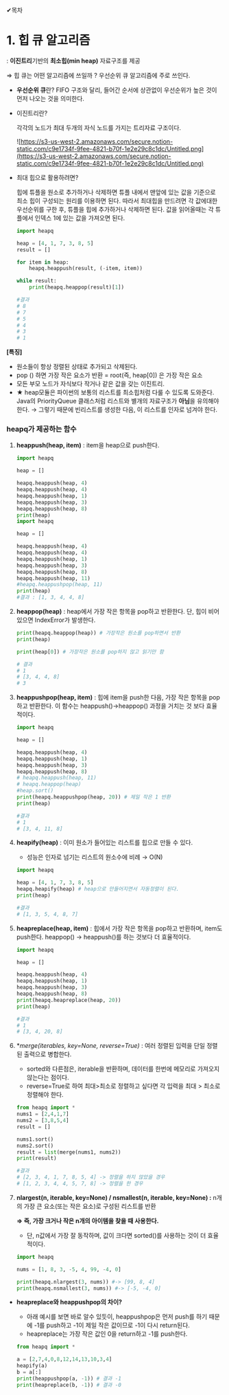 ✔목차

# 1. 힙 큐 알고리즘

: **이진트리**기반의 **최소힙(min heap)** 자료구조를 제공

⇒ 힙 큐는 어떤 알고리즘에 쓰일까 ? 우선순위 큐 알고리즘에 주로 쓰인다.

 * **우선순위 큐**란? FIFO 구조와 달리, 들어간 순서에 상관없이 우선순위가 높은 것이 먼저 나오는 것을 의미한다.

- 이진트리란?

    각각의 노드가 최대 두개의 자식 노드를 가지는 트리자료 구조이다. 

    ![https://s3-us-west-2.amazonaws.com/secure.notion-static.com/c9e1734f-9fee-4821-b70f-1e2e29c8c1dc/Untitled.png](https://s3-us-west-2.amazonaws.com/secure.notion-static.com/c9e1734f-9fee-4821-b70f-1e2e29c8c1dc/Untitled.png)

- 최대 힙으로 활용하려면?

    힙에 튜플을 원소로 추가하거나 삭제하면 튜플 내에서 맨앞에 있는 값을 기준으로 최소 힙이 구성되는 원리를 이용하면 된다. 따라서 최대힙을 만드려면 각 값에대한 우선순위를 구한 후, 튜플을 힙에 추가하거나 삭제하면 된다. 값을 읽어올때는 각 튜플에서 인덱스 1에 있는 값을 가져오면 된다.

    ```python
    import heapq

    heap = [4, 1, 7, 3, 8, 5]
    result = []

    for item in heap:
        heapq.heappush(result, (-item, item))

    while result:
        print(heapq.heappop(result)[1])

    #결과
    # 8
    # 7
    # 5
    # 4
    # 3
    # 1
    ```

**[특징]**

- 원소들이 항상 정렬된 상태로 추가되고 삭제된다.
- pop () 하면 가장 작은 요소가 반환 = root(즉, heap[0]) 은 가장 작은 요소
- 모든 부모 노드가 자식보다 작거나 같은 값을 갖는 이진트리.
- ★ heap모듈은 파이썬의 보통의 리스트를 최소힙처럼 다룰 수 있도록 도와준다. Java의 PriorityQueue 클래스처럼 리스트와 별개의 자료구조가 **아님**을 유의해야 한다. → 그렇기 때문에 빈리스트를 생성한 다음, 이 리스트를 인자로 넘겨야 한다.

### heapq가 제공하는 함수

1.  **heappush(heap, item)** : item을 heap으로 push한다.

    ```python
    import heapq

    heap = []

    heapq.heappush(heap, 4)
    heapq.heappush(heap, 4)
    heapq.heappush(heap, 1)
    heapq.heappush(heap, 3)
    heapq.heappush(heap, 8)
    print(heap)
    import heapq

    heap = []

    heapq.heappush(heap, 4)
    heapq.heappush(heap, 4)
    heapq.heappush(heap, 1)
    heapq.heappush(heap, 3)
    heapq.heappush(heap, 8)
    heapq.heappush(heap, 11)
    #heapq.heappushpop(heap, 11)
    print(heap)
    #결과 : [1, 3, 4, 4, 8]
    ```

2. **heappop(heap)** : heap에서 가장 작은 항목을 pop하고 반환한다. 단, 힙이 비어있으면 IndexError가 발생한다.

    ```python
    print(heapq.heappop(heap)) # 가장작은 원소를 pop하면서 반환
    print(heap)

    print(heap[0]) # 가장작은 원소를 pop하지 않고 읽기만 함 

    # 결과
    # 1
    # [3, 4, 4, 8]
    # 3
    ```

3. **heappushpop(heap, item)** : 힙에 item을 push한 다음, 가장 작은 항목을 pop하고 반환한다. 이 함수는 heappush()→heappop() 과정을 거치는 것 보다 효율적이다.

    ```python
    import heapq

    heap = []

    heapq.heappush(heap, 4)
    heapq.heappush(heap, 1)
    heapq.heappush(heap, 3)
    heapq.heappush(heap, 8)
    # heapq.heappush(heap, 11)
    # heapq.heappop(heap)
    #heap.sort()
    print(heapq.heappushpop(heap, 20)) # 제일 작은 1 반환
    print(heap)

    #결과 
    # 1
    # [3, 4, 11, 8]
    ```

4. **heapify(heap)** : 이미 원소가 들어있는 리스트를 힙으로 만들 수 있다.
    - 성능은 인자로 넘기는 리스트의 원소수에 비례 → O(N)

    ```python
    import heapq

    heap = [4, 1, 7, 3, 8, 5]
    heapq.heapify(heap) # heap으로 만들어지면서 자동정렬이 된다.
    print(heap)

    #결과
    # [1, 3, 5, 4, 8, 7]
    ```

5. **heapreplace(heap, item)** : 힙에서 가장 작은 항목을 pop하고 반환하며, item도 push한다. heappop() → heappush()를 하는 것보다 더 효율적이다. 

    ```python
    import heapq

    heap = []

    heapq.heappush(heap, 4)
    heapq.heappush(heap, 1)
    heapq.heappush(heap, 3)
    heapq.heappush(heap, 8)
    print(heapq.heapreplace(heap, 20))
    print(heap)

    #결과
    # 1
    # [3, 4, 20, 8]
    ```

6. **merge(*iterables, key=None, reverse=True)** : 여러 정렬된 입력을 단일 정렬된 출력으로 병합한다.
    - sorted와 다른점은, iterable을 반환하며, 데이터를 한번에 메모리로 가져오지 않는다는 점이다.
    - reverse=True로 하여 최대>최소로 정렬하고 싶다면 각 입력을 최대 > 최소로 정렬해야 한다.

    ```python
    from heapq import *
    nums1 = [2,4,1,7]
    nums2 = [3,8,5,4]
    result = []

    nums1.sort()
    nums2.sort()
    result = list(merge(nums1, nums2))
    print(result)

    #결과
    # [2, 3, 4, 1, 7, 8, 5, 4] -> 정렬을 하지 않았을 경우
    # [1, 2, 3, 4, 4, 5, 7, 8] -> 정렬을 한 경우
    ```

7. **nlargest(n, iterable, key=None) /  nsmallest(n, iterable, key=None) :** n개의 가장 큰 요소(또는 작은 요소)로 구성된 리스트를 반환

    **⇒ 즉, 가장 크거나 작은 n개의 아이템을 찾을 때 사용한다.**

    - 단, n값에서 가장 잘 동작하며, 값이 크다면 sorted()를 사용하는 것이 더 효율적이다.

    ```python
    import heapq

    nums = [1, 8, 3, -5, 4, 99, -4, 0]

    print(heapq.nlargest(3, nums)) #-> [99, 8, 4]
    print(heapq.nsmallest(3, nums)) #-> [-5, -4, 0]
    ```

- **heapreplace와 heappushpop의 차이?**
    - 아래 예시를 보면 바로 알수 있듯이, heappushpop은 먼저 push를 하기 때문에 -1를 push하고 -1이 제일 작은 값이므로 -1이 다시 return된다.
    - heapreplace는 가장 작은 값인 0을 return하고 -1를 push한다.

    ```python
    from heapq import *

    a = [2,7,4,0,8,12,14,13,10,3,4]
    heapify(a)
    b = a[:]
    print(heappushpop(a, -1)) # 결과 -1
    print(heapreplace(b, -1)) # 결과 -0
    ```
